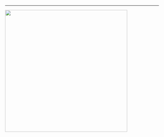 ---


<img src="https://cloud.githubusercontent.com/assets/11180395/10551295/f9f62d9a-7400-11e5-9b4b-b2b1f419bcc5.jpg" width="400" />

